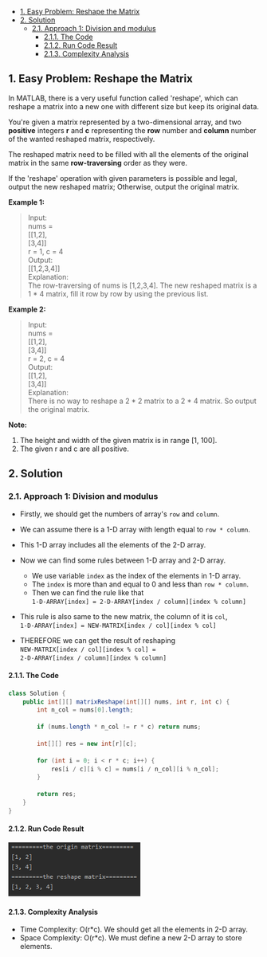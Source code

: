 <!-- TOC -->

- [1. Easy Problem: Reshape the Matrix](#1-easy-problem-reshape-the-matrix)
- [2. Solution](#2-solution)
  - [2.1. Approach 1: Division and modulus](#21-approach-1-division-and-modulus)
    - [2.1.1. The Code](#211-the-code)
    - [2.1.2. Run Code Result](#212-run-code-result)
    - [2.1.3. Complexity Analysis](#213-complexity-analysis)

<!-- /TOC -->

## 1. Easy Problem: Reshape the Matrix
In MATLAB, there is a very useful function called 'reshape', which can reshape a matrix into a new one with different size but keep its original data.

You're given a matrix represented by a two-dimensional array, and two **positive** integers **r** and **c** representing the **row** number and **column** number of the wanted reshaped matrix, respectively.

The reshaped matrix need to be filled with all the elements of the original matrix in the same **row-traversing** order as they were.

If the 'reshape' operation with given parameters is possible and legal, output the new reshaped matrix; Otherwise, output the original matrix.

**Example 1:**  
>Input:   
nums =   
[[1,2],  
 [3,4]]  
r = 1, c = 4  
>Output:   
[[1,2,3,4]]  
>Explanation:  
The row-traversing of nums is [1,2,3,4]. The new reshaped matrix is a 1 * 4 matrix, fill it row by row by using the previous list.   

**Example 2:**  
>Input:   
nums =   
[[1,2],  
 [3,4]]  
>r = 2, c = 4  
>Output:   
[[1,2],  
 [3,4]]  
>Explanation:  
There is no way to reshape a 2 * 2 matrix to a 2 * 4 matrix. So output the original matrix.

**Note:**  
1. The height and width of the given matrix is in range [1, 100].  
2. The given r and c are all positive.  

## 2. Solution

### 2.1. Approach 1: Division and modulus
- Firstly, we should get the numbers of array's `row` and `column`.

- We can assume there is a 1-D array with length equal to `row * column`.  

- This 1-D array includes all the elements of the 2-D array.

- Now we can find some rules between 1-D array and 2-D array.
  - We use variable `index` as the index of the elements in 1-D array.  
  - The `index` is more than and equal to 0 and less than `row * column`.
  - Then we can find the rule like that  
  `1-D-ARRAY[index] = 2-D-ARRAY[index / column][index % column]`

- This rule is also same to the new matrix, the column of it is `col`,  
  `1-D-ARRAY[index] = NEW-MATRIX[index / col][index % col]`   

- THEREFORE we can get the result of reshaping  
`NEW-MATRIX[index / col][index % col] = `  
`2-D-ARRAY[index / column][index % column]`  

#### 2.1.1. The Code
```java
class Solution {
    public int[][] matrixReshape(int[][] nums, int r, int c) {
        int n_col = nums[0].length;

        if (nums.length * n_col != r * c) return nums;

        int[][] res = new int[r][c];

        for (int i = 0; i < r * c; i++) {
            res[i / c][i % c] = nums[i / n_col][i % n_col];
        }

        return res;
    }
}
```

#### 2.1.2. Run Code Result
![pic](../99.images/2020-09-03-10-47-24.png)

#### 2.1.3. Complexity Analysis
- Time Complexity: O(r*c). We should get all the elements in 2-D array.
- Space Complexity: O(r*c). We must define a new 2-D array to store elements.